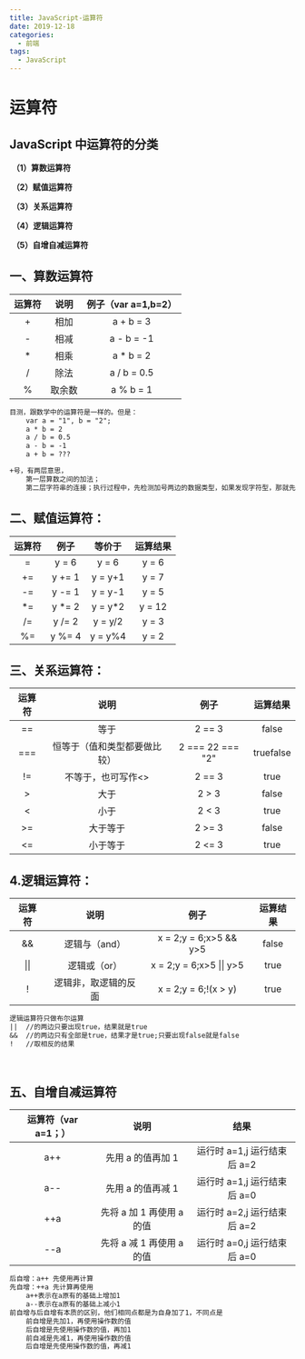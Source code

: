 ```yaml
---
title: JavaScript-运算符
date: 2019-12-18
categories:
  - 前端
tags:
  - JavaScript
---
```


# 运算符

## JavaScript 中运算符的分类

​ **（1）算数运算符**

​ **（2）赋值运算符**

​ **（3）关系运算符**

​ **（4）逻辑运算符**

​ **（5）自增自减运算符**

## 一、算数运算符

| 运算符 |  说明  | 例子（var a=1,b=2） |
| :----: | :----: | :-----------------: |
|   +    |  相加  |      a + b = 3      |
|   -    |  相减  |     a - b = -1      |
|   \*   |  相乘  |     a \* b = 2      |
|   /    |  除法  |     a / b = 0.5     |
|   %    | 取余数 |      a % b = 1      |

```txt
目测，跟数学中的运算符是一样的。但是：
    var a = "1", b = "2";
    a * b = 2
    a / b = 0.5
    a - b = -1
    a + b = ???

+号，有两层意思，
	第一层算数之间的加法；
	第二层字符串的连接；执行过程中，先检测加号两边的数据类型，如果发现字符型，那就先生效字符的连接
```

## 二、赋值运算符：

| 运算符 |  例子   |  等价于  | 运算结果 |
| :----: | :-----: | :------: | :------: |
|   =    |  y = 6  |  y = 6   |  y = 6   |
|   +=   | y += 1  | y = y+1  |  y = 7   |
|   -=   | y -= 1  | y = y-1  |  y = 5   |
|  \*=   | y \*= 2 | y = y\*2 |  y = 12  |
|   /=   | y /= 2  | y = y/2  |  y = 3   |
|   %=   | y %= 4  | y = y%4  |  y = 2   |

## 三、关系运算符：

| 运算符 |             说明             |       例子       | 运算结果  |
| :----: | :--------------------------: | :--------------: | :-------: |
|   ==   |             等于             |      2 == 3      |   false   |
|  ===   | 恒等于（值和类型都要做比较） | 2 === 22 === "2" | truefalse |
|   !=   |      不等于，也可写作<>      |      2 == 3      |   true    |
|   >    |             大于             |      2 > 3       |   false   |
|   <    |             小于             |      2 < 3       |   true    |
|   >=   |           大于等于           |      2 >= 3      |   false   |
|   <=   |           小于等于           |      2 <= 3      |   true    |

## 4.逻辑运算符：

| 运算符 |         说明         |           例子           | 运算结果 |
| :----: | :------------------: | :----------------------: | :------: |
|   &&   |    逻辑与（and）     |  x = 2;y = 6;x>5 && y>5  |  false   |
|  \|\|  |     逻辑或（or）     | x = 2;y = 6;x>5 \|\| y>5 |   true   |
|   !    | 逻辑非，取逻辑的反面 |   x = 2;y = 6;!(x > y)   |   true   |

```txt
逻辑运算符只做布尔运算
||	//的两边只要出现true，结果就是true
&&	//的两边只有全部是true，结果才是true;只要出现false就是false
!	//取相反的结果
```

​

## 五、自增自减运算符

| 运算符（var a=1；） |           说明            |            结果             |
| :-----------------: | :-----------------------: | :-------------------------: |
|         a++         |     先用 a 的值再加 1     | 运行时 a=1,j 运行结束后 a=2 |
|         a--         |     先用 a 的值再减 1     | 运行时 a=1,j 运行结束后 a=0 |
|         ++a         | 先将 a 加 1 再使用 a 的值 | 运行时 a=2,j 运行结束后 a=2 |
|         --a         | 先将 a 减 1 再使用 a 的值 | 运行时 a=0,j 运行结束后 a=0 |

```txt
后自增：a++ 先使用再计算
先自增：++a 先计算再使用
    a++表示在a原有的基础上增加1
    a--表示在a原有的基础上减小1
前自增与后自增有本质的区别，他们相同点都是为自身加了1，不同点是
    前自增是先加1，再使用操作数的值
    后自增是先使用操作数的值，再加1
	前自减是先减1，再使用操作数的值
    后自增是先使用操作数的值，再减1
```
